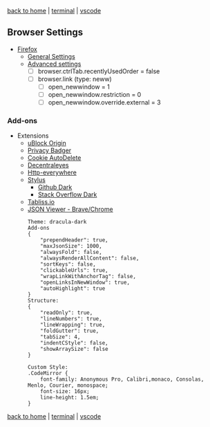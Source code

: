 [back to home](https://www.github.com/JeffACate/dev-settings#development-environment) |
[terminal](https://www.github.com/JeffACate/dev-settings/blob/master/Windows/terminal.md#terminal-settings) |
[vscode](https://www.github.com/JeffACate/dev-settings/blob/master/vscode.md#vs-code-settings)

## Browser Settings
* [Firefox](https://download.mozilla.org/?product=firefox-latest-ssl&os=linux64&lang=en-US)
    * [General Settings](about:preferences)
    * [Advanced settings](about:config)
        * [ ] browser.ctrlTab.recentlyUsedOrder = false
        * [ ] browser.link (type: neww)
            * [ ] open_newwindow = 1
            * [ ] open_newwindow.restriction = 0 
            * [ ] open_newwindow.override.external = 3
<!--         
        (A) browser.link.open_newwindow - for links in Firefox tabs

        This is the one that has a checkbox on the Preferences page:

        3 = divert new window to a new tab (default)
        2 = allow link to open a new window
        1 = force new window into same tab 

        (B) browse.link.open_newwindow.restriction - for links in Firefox tabs

        By default, if a page sets width, height, or toolbars for a popup, Firefox will let it be a separate window. To force those into a tab as well, you can change this preference to 0:

        0 = apply the setting under (A) to ALL new windows (even script windows with features) 
        2 = apply the setting under (A) to normal windows, but NOT to script windows with features (default)
        1 = override the setting under (A) and always use new windows 

        (C) browser.link.open_newwindow.override.external - for links in other programs

        -1 = apply the setting under (A) to external links (default)
        3 = open external links in a new tab in the last active window
        2 = open external links in a new window
        1 = open external links in the last active tab replacing the current page 
-->
### Add-ons
* Extensions
    * [uBlock Origin](https://addons.mozilla.org/en-US/firefox/addon/ublock-origin/)
    * [Privacy Badger](https://privacybadger.org/)
    * [Cookie AutoDelete](https://addons.mozilla.org/en-US/firefox/addon/cookie-autodelete/)
    * [Decentraleyes](https://addons.mozilla.org/en-US/firefox/addon/decentraleyes/)
    * [Http-everywhere](https://www.eff.org/https-everywhere)
    * [Stylus](https://addons.mozilla.org/addon/tabliss?src=external-tabliss.io)
        * [Github Dark](moz-extension://9ed557e8-8284-4dba-9061-fd436898f88b/edit.html?id=1)
        * [Stack Overflow Dark](moz-extension://07ae76b8-2b28-46b6-974a-f0103da7dcae/edit.html)
    * [Tabliss.io](https://tabliss.io)
    * [JSON Viewer - Brave/Chrome](https://chrome.google.com/webstore/detail/json-viewer/gbmdgpbipfallnflgajpaliibnhdgobh?h1=en) 
        ```
        Theme: dracula-dark
        Add-ons
        {
            "prependHeader": true,
            "maxJsonSize": 1000,
            "alwaysFold": false,
            "alwaysRenderAllContent": false,
            "sortKeys": false,
            "clickableUrls": true,
            "wrapLinkWithAnchorTag": false,
            "openLinksInNewWindow": true,
            "autoHighlight": true
        }
        Structure:
        {
            "readOnly": true,
            "lineNumbers": true,
            "lineWrapping": true,
            "foldGutter": true,
            "tabSize": 4,
            "indentCStyle": false,
            "showArraySize": false
        }

        Custom Style:
        .CodeMirror {
            font-family: Anonymous Pro, Calibri,monaco, Consolas, Menlo, Courier, monospace;
            font-size: 16px;
            line-height: 1.5em;
        }

        ```


<!-- * Brave/Chrome
        * [Just Black](https://chrome.google.com/webstore/detail/just-black/aghfnjkcakhmadgdomlmlhhaocbkloab) -->
<!--
### Bookmarks

    * [Bullet Point text](Linked Address here)
        * Description of address above

    -[ ] empty to do 
-->
[back to home](https://www.github.com/JeffACate/dev-settings#development-environment) |
[terminal](https://www.github.com/JeffACate/dev-settings/blob/master/Windows/terminal.md#terminal-settings) |
[vscode](https://www.github.com/JeffACate/dev-settings/blob/master/vscode.md#vs-code-settings)